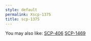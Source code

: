 ```yaml
---
style: default
permalink: Xscp-1375
title: scp-1375
---
```

You may also like:
[SCP-406](http://scp-wiki.net/scp-406)
[SCP-1469](http://scp-wiki.net/scp-1469)